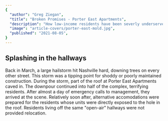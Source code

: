 ```yaml
---
{
  "author": "Greg Ziegan",
  "title": "Broken Promises - Porter East Apartments",
  "description": "How low-income residents have been severly underserved.",
  "image": "article-covers/porter-east-mold.jpg",
  "published": "2021-08-05",
}
---
```


## Splashing in the hallways

Back in March, a large hailstorm hit Nashville hard, downing trees on every other street.
This storm was a tipping point for shoddy or poorly maintained construction. During the storm,
part of the roof at Porter East Apartments caved in. The downpour continued into half of the
complex, terrifying residents. After almost a day of emergency calls to management, they
arrived at the scene. Relatively soon after, alternative accomodations were prepared for the residents
whose units were directly exposed to the hole in the roof. Residents living off the same "open-air" hallways were not provided relocation.